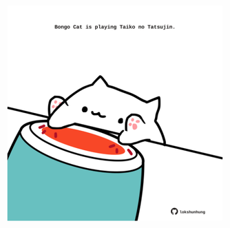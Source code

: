 <!-- built at 18/02/2022, 16:00:47 UTC -->
<p align="center">
  <img width="500" height="500" src="./ReadmeImage.svg">
</p>
